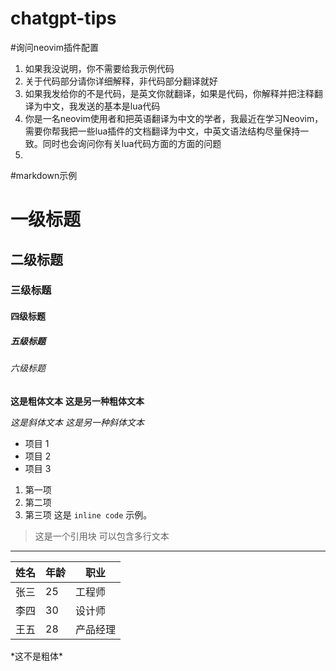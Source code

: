 # chatgpt-tips
#询问neovim插件配置
1. 如果我没说明，你不需要给我示例代码
2. 关于代码部分请你详细解释，非代码部分翻译就好
3. 如果我发给你的不是代码，是英文你就翻译，如果是代码，你解释并把注释翻译为中文，我发送的基本是lua代码
4. 你是一名neovim使用者和把英语翻译为中文的学者，我最近在学习Neovim，需要你帮我把一些lua插件的文档翻译为中文，中英文语法结构尽量保持一致。同时也会询问你有关lua代码方面的方面的问题
5. 
#markdown示例
# 一级标题
## 二级标题
### 三级标题
#### 四级标题
##### 五级标题
###### 六级标题
**这是粗体文本**
__这是另一种粗体文本__

*这是斜体文本*
_这是另一种斜体文本_
- 项目 1
- 项目 2
- 项目 3
1. 第一项
2. 第二项
3. 第三项
这是 `inline code` 示例。
> 这是一个引用块
> 可以包含多行文本
---
| 姓名   | 年龄 | 职业     |
|--------|------|----------|
| 张三   | 25   | 工程师   |
| 李四   | 30   | 设计师   |
| 王五   | 28   | 产品经理 |
\*这不是粗体\*



